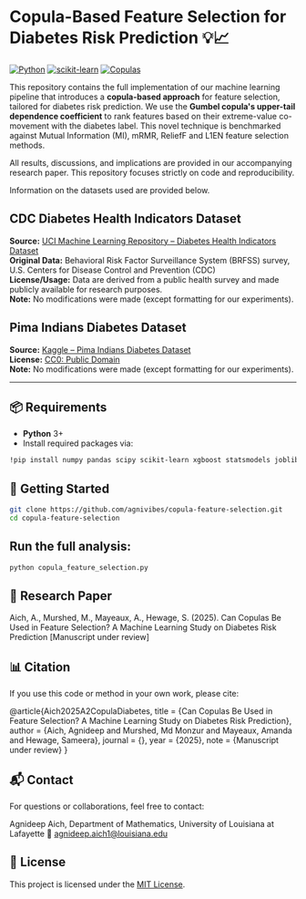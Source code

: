 # Copula-Based Feature Selection for Diabetes Risk Prediction 💡📈

[![Python](https://img.shields.io/badge/Python-3.11+-blue?logo=python&logoColor=white)](https://www.python.org/)
[![scikit-learn](https://img.shields.io/badge/ML-scikit--learn%2Fxgboost%2Ftensorflow-orange)](https://scikit-learn.org/stable/)
[![Copulas](https://img.shields.io/badge/Stats-Copula%20Modeling-6E40AA)](https://en.wikipedia.org/wiki/Copula_(probability_theory))

This repository contains the full implementation of our machine learning pipeline that introduces a **copula-based approach** for feature selection, tailored for diabetes risk prediction. We use the **Gumbel copula's upper-tail dependence coefficient** to rank features based on their extreme-value co-movement with the diabetes label. This novel technique is benchmarked against Mutual Information (MI), mRMR, ReliefF and L1EN feature selection methods.

All results, discussions, and implications are provided in our accompanying research paper. This repository focuses strictly on code and reproducibility.

Information on the datasets used are provided below.

## CDC Diabetes Health Indicators Dataset  

**Source:** [UCI Machine Learning Repository – Diabetes Health Indicators Dataset](https://archive.ics.uci.edu/ml/datasets/diabetes+health+indicators)  
**Original Data:** Behavioral Risk Factor Surveillance System (BRFSS) survey, U.S. Centers for Disease Control and Prevention (CDC)  
**License/Usage:** Data are derived from a public health survey and made publicly available for research purposes.  
**Note:** No modifications were made (except formatting for our experiments).


## Pima Indians Diabetes Dataset  

**Source:** [Kaggle – Pima Indians Diabetes Dataset](https://www.kaggle.com/datasets/uciml/pima-indians-diabetes-database)  
**License:** [CC0: Public Domain](https://creativecommons.org/publicdomain/zero/1.0/)  
**Note:** No modifications were made (except formatting for our experiments).

---

## 📦 Requirements

- **Python** 3+
- Install required packages via:

```bash
!pip install numpy pandas scipy scikit-learn xgboost statsmodels joblib ucimlrepo seaborn
```

## 🚀 Getting Started
```bash
git clone https://github.com/agnivibes/copula-feature-selection.git
cd copula-feature-selection
```

## Run the full analysis:
```bash
python copula_feature_selection.py
```

## 🔬 Research Paper
Aich, A., Murshed, M., Mayeaux, A., Hewage, S. (2025). Can Copulas Be Used in Feature Selection? 
A Machine Learning Study on Diabetes Risk Prediction [Manuscript under review]

## 📊 Citation
If you use this code or method in your own work, please cite:

@article{Aich2025A2CopulaDiabetes,
  title   = {Can Copulas Be Used in Feature Selection? A Machine Learning Study on Diabetes Risk Prediction},
  author  = {Aich, Agnideep and Murshed, Md Monzur and Mayeaux, Amanda and Hewage, Sameera},
  journal = {},
  year    = {2025},
  note    = {Manuscript under review}
}

## 📬 Contact
For questions or collaborations, feel free to contact:

Agnideep Aich,
Department of Mathematics, University of Louisiana at Lafayette
📧 agnideep.aich1@louisiana.edu

## 📝 License

This project is licensed under the [MIT License](LICENSE).
